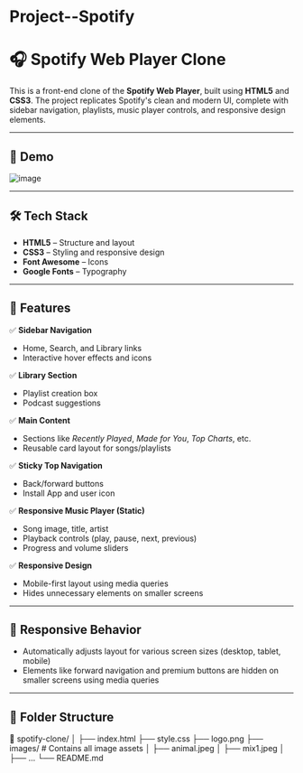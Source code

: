 # Project--Spotify
# 🎧 Spotify Web Player Clone

This is a front-end clone of the **Spotify Web Player**, built using **HTML5** and **CSS3**. The project replicates Spotify's clean and modern UI, complete with sidebar navigation, playlists, music player controls, and responsive design elements.

---

## 📸 Demo

![image](https://github.com/user-attachments/assets/f27adc24-084b-43c5-b4f6-affdcc413fb6)


---

## 🛠️ Tech Stack

- **HTML5** – Structure and layout
- **CSS3** – Styling and responsive design
- **Font Awesome** – Icons
- **Google Fonts** – Typography

---

## 📁 Features

✅ **Sidebar Navigation**  
- Home, Search, and Library links  
- Interactive hover effects and icons  

✅ **Library Section**  
- Playlist creation box  
- Podcast suggestions

✅ **Main Content**  
- Sections like *Recently Played*, *Made for You*, *Top Charts*, etc.  
- Reusable card layout for songs/playlists

✅ **Sticky Top Navigation**  
- Back/forward buttons  
- Install App and user icon  

✅ **Responsive Music Player (Static)**  
- Song image, title, artist  
- Playback controls (play, pause, next, previous)  
- Progress and volume sliders  

✅ **Responsive Design**  
- Mobile-first layout using media queries  
- Hides unnecessary elements on smaller screens  

---

## 📱 Responsive Behavior

- Automatically adjusts layout for various screen sizes (desktop, tablet, mobile)
- Elements like forward navigation and premium buttons are hidden on smaller screens using media queries

---

## 📂 Folder Structure

📁 spotify-clone/
│
├── index.html
├── style.css
├── logo.png
├── images/ # Contains all image assets
│ ├── animal.jpeg
│ ├── mix1.jpeg
│ ├── ...
└── README.md
